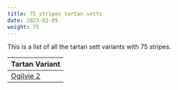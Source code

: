 ```yaml
---
title: 75 stripes tartan setts
date: 2023-02-05
weight: 75
---
```

This is a list of all the tartan sett variants with 75 stripes.

| Tartan Variant |
|---------------|
| [Ogilvie 2](/tartans/G/28/K8/G28/Y8/K4/R16/LN4/R16/LN4/R16/K4/Y4/G16/LN4/G16/Y4/K4/R16/LN4/R16/LN4/R16/K4/Y4/G28/K8/G28/K8/G28/Y4/K4/R16/LN4/R16/LN4/R16/K24/LN2/B8/LN2/K24/Y8/G12/Y4/G12/Y8/P4/R8/K4/R28/LN2/B4/LN2/R28/LN2/B4/LN2/R28/K4/R8/P4/Y4/G16/LN4/G16/Y4/K4/R16/LN4/R16/LN4/R16/K4/Y8/G/16)||
